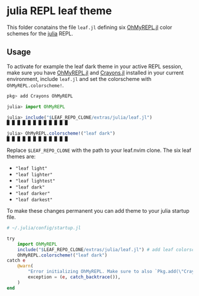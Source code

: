 # julia REPL leaf theme

This folder conatains the file `leaf.jl` defining six [OhMyREPL.jl](https://kristofferc.github.io/OhMyREPL.jl/latest/) color schemes for the [julia](https://julialang.org/) REPL.

## Usage

To activate for example the leaf dark theme in your active REPL session, make sure you have [OhMyREPL.jl](https://github.com/KristofferC/OhMyREPL.jl) and [Crayons.jl](https://github.com/KristofferC/Crayons.jl) installed in your current environment, include `leaf.jl` and set the colorscheme with `OhMyREPL.colorscheme!`.

```julia
pkg> add Crayons OhMyREPL

julia> import OhMyREPL

julia> include("$LEAF_REPO_CLONE/extras/julia/leaf.jl")
█ █ █ █ █ █ █ █ █ █ █ █ 

julia> OhMyREPL.colorscheme!("leaf dark")
█ █ █ █ █ █ █ █ █ █ █ █ 
```

Replace `$LEAF_REPO_CLONE` with the path to your leaf.nvim clone.
The six leaf themes are:
- `"leaf light"`
- `"leaf lighter"`
- `"leaf lightest"`
- `"leaf dark"`
- `"leaf darker"`
- `"leaf darkest"`

To make these changes permanent you can add theme to your julia startup file.

```julia
# ~/.julia/config/startup.jl

try
    import OhMyREPL
    include("$LEAF_REPO_CLONE/extras/julia/leaf.jl") # add leaf colorschemes to OhMyREPL
    OhMyREPL.colorscheme!("leaf dark")
catch e
    @warn(
        "Error initializing OhMyREPL. Make sure to also `Pkg.add(\"Crayons\")",
        exception = (e, catch_backtrace()),
    )
end
```

